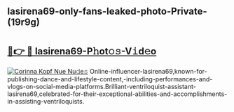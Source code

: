 ## lasirena69-only-fans​-leaked-photo​-Private-(19r9g)


# <h2><a href="https://mediaupload.pro?title=lasirena69&ref=git">🔗👉 🔴 lasirena69-P𝚑ot𝚘𝚜-V𝚒d𝚎o</a></h2>

[![Corinna Kopf Nue Nu𝚍e𝚜](https://i.imgur.com/0qMVB7G.gif)](https://mediaupload.pro?title=lasirena69&ref=git)
Online-influencer-lasirena69,known-for-publishing-dance-and-lifestyle-content,-including-performances-and-vlogs-on-social-media-platforms.Brilliant-ventriloquist-assistant-lasirena69,celebrated-for-their-exceptional-abilities-and-accomplishments-in-assisting-ventriloquists.  